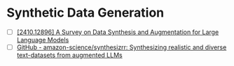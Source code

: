 # Synthetic Data Generation


- [ ] [\[2410.12896\] A Survey on Data Synthesis and Augmentation for Large Language Models](https://arxiv.org/abs/2410.12896)
- [ ] [GitHub - amazon-science/synthesizrr: Synthesizing realistic and diverse text-datasets from augmented LLMs](https://github.com/amazon-science/synthesizrr)